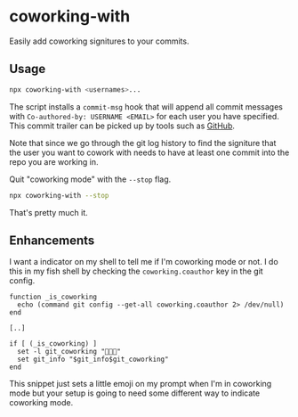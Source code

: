 # coworking-with

Easily add coworking signitures to your commits.

## Usage

```sh
npx coworking-with <usernames>...
```

The script installs a `commit-msg` hook that will append all commit messages with `Co-authored-by: USERNAME <EMAIL>` for each user you have specified. This commit trailer can be picked up by tools such as [GitHub](https://help.github.com/en/articles/creating-a-commit-with-multiple-authors).

Note that since we go through the git log history to find the signiture that the user you want to cowork with needs to have at least one commit into the repo you are working in.

Quit "coworking mode" with the `--stop` flag.

```sh
npx coworking-with --stop
```

That's pretty much it.

## Enhancements

I want a indicator on my shell to tell me if I'm coworking mode or not. I do this in my fish shell by checking the `coworking.coauthor` key in the git config.

```fish
function _is_coworking
  echo (command git config --get-all coworking.coauthor 2> /dev/null)
end

[..]

if [ (_is_coworking) ]
  set -l git_coworking "👨🏻‍💻"
  set git_info "$git_info$git_coworking"
end
```

This snippet just sets a little emoji on my prompt when I'm in coworking mode but your setup is going to need some different way to indicate coworking mode.
